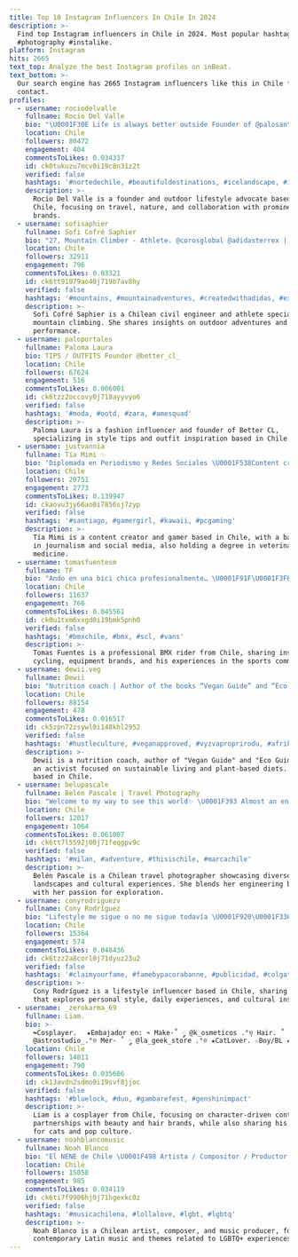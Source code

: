 ```yaml
---
title: Top 10 Instagram Influencers In Chile In 2024
description: >-
  Find top Instagram influencers in Chile in 2024. Most popular hashtags: #chile
  #photography #instalike.
platform: Instagram
hits: 2665
text_top: Analyze the best Instagram profiles on inBeat.
text_bottom: >-
  Our search engine has 2665 Instagram influencers like this in Chile for you to
  contact.
profiles:
  - username: rociodelvalle
    fullname: Rocio Del Valle
    bio: "\U0001F30E Life is always better outside Founder of @palosantoestudio Collab @canonchile @subaruchile @coorsoriginalchile @columbia_chile"
    location: Chile
    followers: 80472
    engagement: 404
    commentsToLikes: 0.034337
    id: ck0tukuzu7mcv0i19c8n31z2t
    verified: false
    hashtags: '#nortedechile, #beautifuldestinations, #icelandscape, #icelandexplored'
    description: >-
      Rocio Del Valle is a founder and outdoor lifestyle advocate based in
      Chile, focusing on travel, nature, and collaboration with prominent
      brands.
  - username: sofisaphier
    fullname: Sofi Cofré Saphier
    bio: "27, Mountain Climber - Athlete. @corosglobal @adidasterrex | Civil Engineering, UChile. \U0001F947San Jose Vol FKT Record Ascent"
    location: Chile
    followers: 32911
    engagement: 796
    commentsToLikes: 0.03321
    id: ck6tt91079ao40j719b7av8hy
    verified: false
    hashtags: '#mountains, #mountainadventures, #createdwithadidas, #exploreperfection'
    description: >-
      Sofi Cofré Saphier is a Chilean civil engineer and athlete specializing in
      mountain climbing. She shares insights on outdoor adventures and athletic
      performance.
  - username: paloportales
    fullname: Paloma Laura
    bio: TIPS / OUTFITS Founder @better_cl_
    location: Chile
    followers: 67624
    engagement: 516
    commentsToLikes: 0.006001
    id: ck6tzz2occovy0j718ayyvyo6
    verified: false
    hashtags: '#moda, #ootd, #zara, #amesquad'
    description: >-
      Paloma Laura is a fashion influencer and founder of Better CL,
      specializing in style tips and outfit inspiration based in Chile.
  - username: justvannia
    fullname: Tía Mimi ✨
    bio: "Diplomada en Periodismo y Redes Sociales \U0001F538Content creator / Gamer \U0001F538Médico Veterinaria Contacto: vannia.bn@gmail.com"
    location: Chile
    followers: 20751
    engagement: 2773
    commentsToLikes: 0.139947
    id: ckaovu3jy66ao0i7856sj7zyp
    verified: false
    hashtags: '#santiago, #gamergirl, #kawaii, #pcgaming'
    description: >-
      Tía Mimi is a content creator and gamer based in Chile, with a background
      in journalism and social media, also holding a degree in veterinary
      medicine.
  - username: tomasfuentesm
    fullname: TF
    bio: "Ando en una bici chica profesionalmente… \U0001F91F\U0001F3FB\U0001F92A VANS | ODYSSEY | IBIKES | SEÑOR•K | MEDS \U0001F5E3️ @WakeUPbyTF \U0001F399️ @CaidaLibreShow"
    location: Chile
    followers: 11637
    engagement: 766
    commentsToLikes: 0.045561
    id: ck0u1txm6xxgd0i19bmk5pnh0
    verified: false
    hashtags: '#bmxchile, #bmx, #scl, #vans'
    description: >-
      Tomas Fuentes is a professional BMX rider from Chile, sharing insights on
      cycling, equipment brands, and his experiences in the sports community.
  - username: dewii.veg
    fullname: Dewii
    bio: "Nutrition coach | Author of the books “Vegan Guide” and “Eco Guide” | Activist | Nomad \U0001F4CD Italy \U0001F4E9 info@dewi.cz"
    location: Chile
    followers: 88154
    engagement: 478
    commentsToLikes: 0.016517
    id: ck5zpn72zsywl0i148khl2952
    verified: false
    hashtags: '#hustleculture, #veganapproved, #vyzvaproprirodu, #afrikaburn'
    description: >-
      Dewii is a nutrition coach, author of "Vegan Guide" and "Eco Guide," and
      an activist focused on sustainable living and plant-based diets. Currently
      based in Chile.
  - username: belupascale
    fullname: Belén Pascale | Travel Photography
    bio: "Welcome to my way to see this world✨ \U0001F393 Almost an engineer [UAI] @valle_nevado"
    location: Chile
    followers: 12017
    engagement: 1064
    commentsToLikes: 0.061007
    id: ck6tt7l5592j00j71feqgpv9c
    verified: false
    hashtags: '#milan, #adventure, #thisischile, #marcachile'
    description: >-
      Belén Pascale is a Chilean travel photographer showcasing diverse
      landscapes and cultural experiences. She blends her engineering background
      with her passion for exploration.
  - username: conyrodriguezv
    fullname: Cony Rodríguez
    bio: "Lifestyle me sigue o no me sigue todavía \U0001F920\U0001F336️\U0001F9FF✨\U0001F9F8\U0001F4BF⠀⠀ ⠀⠀ ⠀ ⠀⠀ ⠀⠀ ⠀ ⠀ ⠀⠀⠀ ⠀⠀⠀"
    location: Chile
    followers: 15364
    engagement: 574
    commentsToLikes: 0.048436
    id: ck6tzz2a8corl0j71dyuz23u2
    verified: false
    hashtags: '#claimyourfame, #famebypacorabanne, #publicidad, #colgatelovers'
    description: >-
      Cony Rodríguez is a lifestyle influencer based in Chile, sharing content
      that explores personal style, daily experiences, and cultural insights.
  - username: _zerokarma_69
    fullname: Liam.
    bio: >-
      ↬Cosplayer. ㅤ★Embajador en: ↷ Make·˚ ༘ @k_osmeticos .°୭̥ Hair. ˚ ༘
      @astrostudio_.°୭ Mer· ˚ ༘ @la_geek_store .°୭ ★CatLover. ☆Boy/BL ★Redes:
    location: Chile
    followers: 14811
    engagement: 790
    commentsToLikes: 0.035686
    id: ck13avdn2sdmo0i19svf8jjoc
    verified: false
    hashtags: '#bluelock, #duo, #gambarefest, #genshinimpact'
    description: >-
      Liam is a cosplayer from Chile, focusing on character-driven content and
      partnerships with beauty and hair brands, while also sharing his passion
      for cats and pop culture.
  - username: noahblancomusic
    fullname: Noah Blanco
    bio: "El NENE de Chile \U0001F498 Artista / Compositor / Productor musical"
    location: Chile
    followers: 15058
    engagement: 985
    commentsToLikes: 0.034119
    id: ck6ti7f9906hj0j71hgexkc0z
    verified: false
    hashtags: '#musicachilena, #lollalove, #lgbt, #lgbtq'
    description: >-
      Noah Blanco is a Chilean artist, composer, and music producer, focusing on
      contemporary Latin music and themes related to LGBTQ+ experiences.
---
```


